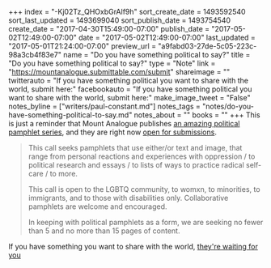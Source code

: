 +++
index = "-Kj02Tz_QHOxbGrAlf9h"
sort_create_date = 1493592540
sort_last_updated = 1493699040
sort_publish_date = 1493754540
create_date = "2017-04-30T15:49:00-07:00"
publish_date = "2017-05-02T12:49:00-07:00"
date = "2017-05-02T12:49:00-07:00"
last_updated = "2017-05-01T21:24:00-07:00"
preview_url = "a9fabd03-27de-5c05-223c-98a3cb4f83e7"
name = "Do you have something political to say?"
title = "Do you have something political to say?"
type = "Note"
link = "https://mountanalogue.submittable.com/submit"
shareimage = ""
twitterauto = "If you have something political you want to share with the world, submit here:"
facebookauto = "If you have something political you want to share with the world, submit here:"
make_image_tweet = "False"
notes_byline = ["writers/paul-constant.md"]
notes_tags = "notes/do-you-have-something-political-to-say.md"
notes_about = ""
books = ""
+++
This is just a reminder that Mount Analogue publishes [an amazing political pamphlet series](http://www.seattlereviewofbooks.com/reviews/a-colorful-chorus-of-voices/), and they are right now [open for submissions](https://mountanalogue.submittable.com/submit).

<blockquote><p>This call seeks pamphlets that use either/or text and image, that range from personal reactions and experiences with oppression / to political research and essays / to lists of ways to practice radical self-care / to more.</p>

<p>This call is open to the LGBTQ community, to womxn, to minorities, to immigrants, and to those with disabilities only. Collaborative pamphlets are welcome and encouraged.</p>

<p>In keeping with political pamphlets as a form, we are seeking no fewer than 5 and no more than 15 pages of content.</p></blockquote>

If you have something you want to share with the world, [they're waiting for you](https://mountanalogue.submittable.com/submit)